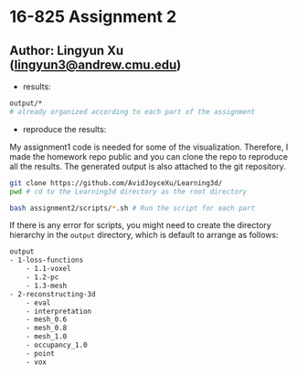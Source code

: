 # 16-825 Assignment 2
## Author: Lingyun Xu (lingyun3@andrew.cmu.edu)

- results: 
```bash
output/*
# already organized according to each part of the assignment
```

- reproduce the results:

My assignment1 code is needed for some of the visualization. Therefore, I made the homework repo public and you can clone the repo to reproduce all the results. The generated output is also attached to the git repository.

```bash
git clone https://github.com/AvidJoyceXu/Learning3d/
pwd # cd to the Learning3d directory as the root directory

bash assignment2/scripts/*.sh # Run the script for each part
```

If there is any error for scripts, you might need to create the directory hierarchy in the `output` directory, which is default to arrange as follows:

```bash
output
- 1-loss-functions
    - 1.1-voxel
    - 1.2-pc
    - 1.3-mesh
- 2-reconstructing-3d
    - eval
    - interpretation
    - mesh_0.6
    - mesh_0.8
    - mesh_1.0
    - occupancy_1.0
    - point
    - vox
```